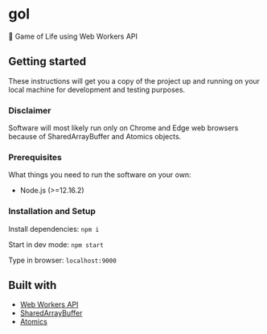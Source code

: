 # gol

:busts_in_silhouette: Game of Life using Web Workers API

## Getting started

These instructions will get you a copy of the project up and running on your local machine for development and testing purposes.

### Disclaimer

Software will most likely run only on Chrome and Edge web browsers because of SharedArrayBuffer and Atomics objects.

### Prerequisites

What things you need to run the software on your own:

- Node.js (>=12.16.2)

### Installation and Setup

Install dependencies: ```npm i```

Start in dev mode: ```npm start```

Type in browser: ```localhost:9000```

## Built with

- [Web Workers API](https://developer.mozilla.org/en-US/docs/Web/API/Web_Workers_API)
- [SharedArrayBuffer](https://developer.mozilla.org/en-US/docs/Web/JavaScript/Reference/Global_Objects/SharedArrayBuffer)
- [Atomics](https://developer.mozilla.org/en-US/docs/Web/JavaScript/Reference/Global_Objects/Atomics)
